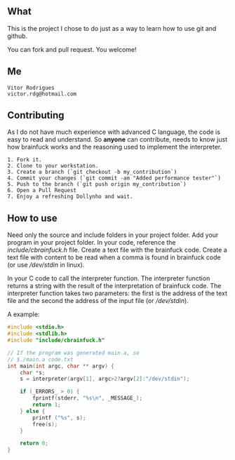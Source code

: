 What
--------
This is the project I chose to do just as a way to learn how to use git and github.

You can fork and pull request. You welcome!

Me
--------

    Vitor Rodrigues
    victor.rdg@hotmail.com

Contributing
--------

As I do not have much experience with advanced C language, the code is easy to read and understand. So **anyone** can contribute, needs to know just how brainfuck works and the reasoning used to implement the interpreter.

```
1. Fork it.
2. Clone to your workstation.
3. Create a branch (`git checkout -b my_contribution`)
4. Commit your changes (`git commit -am "Added performance tester"`)
5. Push to the branch (`git push origin my_contribution`)
6. Open a Pull Request
7. Enjoy a refreshing Dollynho and wait.
```

How to use
--------

Need only the source and include folders in your project folder.
Add your program in your project folder.
In your code, reference the *include/cbrainfuck.h* file.
Create a text file with the brainfuck code.
Create a text file with content to be read when a comma is found in brainfuck code (or use */dev/stdin* in linux).

In your C code to call the interpreter function. The interpreter function returns a string with the result of the interpretation of brainfuck code. The interpreter function takes two parameters: the first is the address of the text file and the second the address of the input file (or */dev/stdin*).

A example:

```cpp
#include <stdio.h>
#include <stdlib.h>
#include "include/cbrainfuck.h"

// If the program was generated main.a, so
// $./main.a code.txt
int main(int argc, char ** argv) {
    char *s;
    s = interpreter(argv[1], argc>2?argv[2]:"/dev/stdin");

    if (_ERRORS_ > 0) {
        fprintf(stderr, "%s\n", _MESSAGE_);
        return 1;
    } else {
        printf ("%s", s);
        free(s);
    }

    return 0;
}
```